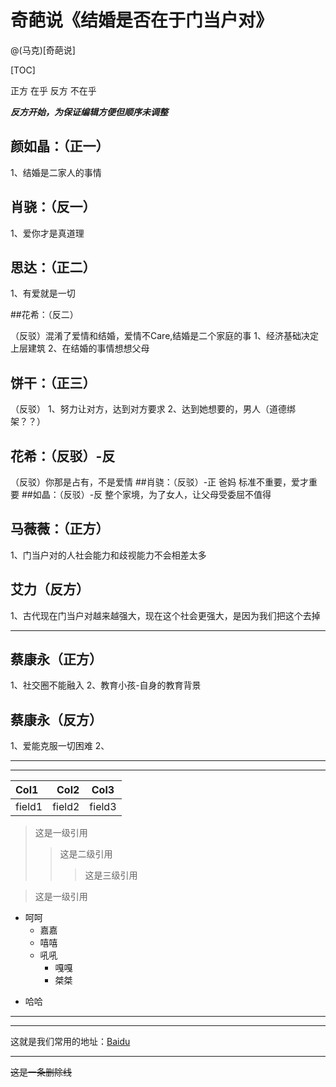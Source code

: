 # 奇葩说《结婚是否在于门当户对》

@(马克)[奇葩说]

[TOC]

正方  在乎
反方  不在乎

***反方开始，为保证编辑方便但顺序未调整***

## 颜如晶：（正一）

1、结婚是二家人的事情

## 肖骁：（反一）

1、爱你才是真道理

## 思达：（正二）

1、有爱就是一切

##花希：（反二）

（反驳）混淆了爱情和结婚，爱情不Care,结婚是二个家庭的事
1、经济基础决定上层建筑
2、在结婚的事情想想父母

## 饼干：（正三）

（反驳）
1、努力让对方，达到对方要求
2、达到她想要的，男人（道德绑架？？）

## 花希：（反驳）-反

（反驳）你那是占有，不是爱情
##肖骁：（反驳）-正
爸妈 标准不重要，爱才重要
##如晶：（反驳）-反
整个家境，为了女人，让父母受委屈不值得

## 马薇薇：（正方）
1、门当户对的人社会能力和歧视能力不会相差太多
## 艾力（反方）
1、古代现在门当户对越来越强大，现在这个社会更强大，是因为我们把这个去掉

-------------------
## 蔡康永（正方）
1、社交圈不能融入
2、教育小孩-自身的教育背景
## 蔡康永（反方）
1、爱能克服一切困难
2、


----------


-------------
| Col1      |     Col2 |   Col3   |
| :-------- | --------:| :------: |
| field1    |   field2 |  field3  |

> 这是一级引用
>>这是二级引用
>>> 这是三级引用

>这是一级引用
>
+ 呵呵
	* 嘉嘉
	- 嘻嘻
	- 吼吼
		- 嘎嘎
		+ 桀桀
* 哈哈

---

***
这就是我们常用的地址：[Baidu](www.baidu.com "百度一下，你就知道" )
* * *

~~这是一条删除线~~